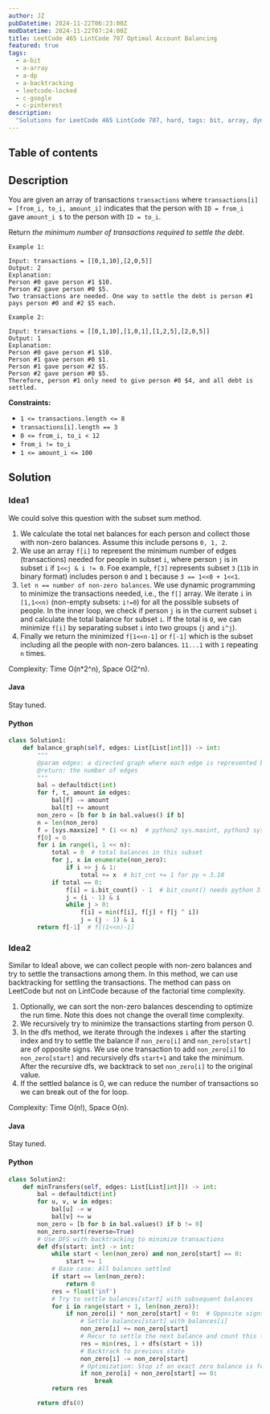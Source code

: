 ```yaml
---
author: JZ
pubDatetime: 2024-11-22T06:23:00Z
modDatetime: 2024-11-22T07:24:00Z
title: LeetCode 465 LintCode 707 Optimal Account Balancing
featured: true
tags:
  - a-bit
  - a-array
  - a-dp
  - a-backtracking
  - leetcode-locked
  - c-google
  - c-pinterest
description:
  "Solutions for LeetCode 465 LintCode 707, hard, tags: bit, array, dynamic programming, backtracking, bitmask."
---
```


## Table of contents

## Description

You are given an array of transactions `transactions` where `transactions[i] = [from_i, to_i, amount_i]` indicates that the person with `ID = from_i` gave `amount_i $` to the person with `ID = to_i`.

Return _the minimum number of transactions required to settle the debt_.

```
Example 1:

Input: transactions = [[0,1,10],[2,0,5]]
Output: 2
Explanation:
Person #0 gave person #1 $10.
Person #2 gave person #0 $5.
Two transactions are needed. One way to settle the debt is person #1 pays person #0 and #2 $5 each.

Example 2:

Input: transactions = [[0,1,10],[1,0,1],[1,2,5],[2,0,5]]
Output: 1
Explanation:
Person #0 gave person #1 $10.
Person #1 gave person #0 $1.
Person #1 gave person #2 $5.
Person #2 gave person #0 $5.
Therefore, person #1 only need to give person #0 $4, and all debt is settled.
```

**Constraints:**

-   `1 <= transactions.length <= 8`
-   `transactions[i].length == 3`
-   `0 <= from_i, to_i < 12`
-   `from_i != to_i`
-   `1 <= amount_i <= 100`

## Solution

### Idea1

We could solve this question with the subset sum method.

1. We calculate the total net balances for each person and collect those with non-zero balances. Assume this include persons `0, 1, 2`.
2. We use an array `f[i]` to represent the minimum number of edges (transactions) needed for people in subset `i`, where person `j` is in subset `i` if `1<<j & i != 0`. Foe example, `f[3]` represents subset `3` (`11b` in binary format) includes person `0` and `1` because `3 == 1<<0 + 1<<1`.
3. `let n == number of non-zero balances`. We use dynamic programming to minimize the transactions needed, i.e., the `f[]` array. We iterate `i` in `[1,1<<n)` (non-empty subsets: `i!=0`) for all the possible subsets of people. In the inner loop, we check if person `j` is in the current subset `i` and calculate the total balance for subset `i`. If the total is `0`, we can minimize `f[i]` by separating subset `i` into two groups (`j` and `i^j`).
4. Finally we return the minimized `f[1<<n-1]` or `f[-1]` which is the subset including all the people with non-zero balances. `11...1` with `1` repeating `n` times.

Complexity: Time O(n*2^n), Space O(2^n).

#### Java

Stay tuned.

#### Python

```python
class Solution1:
    def balance_graph(self, edges: List[List[int]]) -> int:
        """
        @param edges: a directed graph where each edge is represented by a tuple
        @return: the number of edges
        """
        bal = defaultdict(int)
        for f, t, amount in edges:
            bal[f] -= amount
            bal[t] += amount
        non_zero = [b for b in bal.values() if b]
        n = len(non_zero)
        f = [sys.maxsize] * (1 << n)  # python2 sys.maxint, python3 sys.maxsize, inf, or 1<<29
        f[0] = 0
        for i in range(1, 1 << n):
            total = 0  # total balances in this subset
            for j, x in enumerate(non_zero):
                if i >> j & 1:
                    total += x  # bit_cnt += 1 for py < 3.10
            if total == 0:
                f[i] = i.bit_count() - 1  # bit_count() needs python 3.10
                j = (i - 1) & i
                while j > 0:
                    f[i] = min(f[i], f[j] + f[j ^ i])
                    j = (j - 1) & i
        return f[-1]  # f[(1<<n)-1]
```

### Idea2

Similar to Idea1 above, we can collect people with non-zero balances and try to settle the transactions among them.
In this method, we can use backtracking for settling the transactions. The method can pass on LeetCode but not on LintCode because of the factorial time complexity.

1. Optionally, we can sort the non-zero balances descending to optimize the run time. Note this does not change the overall time complexity.
2. We recursively try to minimize the transactions starting from person 0.
3. In the dfs method, we iterate through the indexes `i` after the starting index and try to settle the balance if `non_zero[i]` and `non_zero[start]` are of opposite signs. We use one transaction to add `non_zero[i]` to `non_zero[start]` and recursively dfs `start+1` and take the minimum. After the recursive dfs, we backtrack to set `non_zero[i]` to the original value.
4. If the settled balance is 0, we can reduce the number of transactions so we can break out of the for loop.

Complexity: Time O(n!), Space O(n).

#### Java

Stay tuned.

#### Python

```python
class Solution2:
    def minTransfers(self, edges: List[List[int]]) -> int:
        bal = defaultdict(int)
        for u, v, w in edges:
            bal[u] -= w
            bal[v] += w
        non_zero = [b for b in bal.values() if b != 0]
        non_zero.sort(reverse=True)
        # Use DFS with backtracking to minimize transactions
        def dfs(start: int) -> int:
            while start < len(non_zero) and non_zero[start] == 0:
                start += 1
            # Base case: All balances settled
            if start == len(non_zero):
                return 0
            res = float('inf')
            # Try to settle balances[start] with subsequent balances
            for i in range(start + 1, len(non_zero)):
                if non_zero[i] * non_zero[start] < 0:  # Opposite signs only
                    # Settle balances[start] with balances[i]
                    non_zero[i] += non_zero[start]
                    # Recur to settle the next balance and count this transaction
                    res = min(res, 1 + dfs(start + 1))
                    # Backtrack to previous state
                    non_zero[i] -= non_zero[start]
                    # Optimization: Stop if an exact zero balance is found
                    if non_zero[i] + non_zero[start] == 0:
                        break
            return res

        return dfs(0)
```
